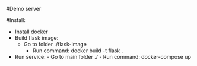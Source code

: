 #Demo server

#Install:
  - Install docker
  - Build flask image:
  	- Go to folder ./flask-image
        - Run command: docker build -t flask .
  - Run service: 
        - Go to main folder ./
        - Run command: docker-compose up

     